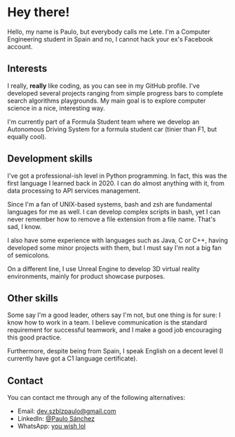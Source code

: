 # Hey there!

Hello, my name is Paulo, but everybody calls me Lete. I'm a Computer Engineering student in Spain and no, I cannot hack your ex's Facebook account.

## Interests

I really, **really** like coding, as you can see in my GitHub profile. I've developed several projects ranging from simple progress bars to complete search algorithms playgrounds. My main goal is to explore computer science in a nice, interesting way.

I'm currently part of a Formula Student team where we develop an Autonomous Driving System for a formula student car (tinier than F1, but equally cool).

## Development skills

I've got a professional-ish level in Python programming. In fact, this was the first language I learned back in 2020. I can do almost anything with it, from data processing to API services management.

Since I'm a fan of UNIX-based systems, bash and zsh are fundamental languages for me as well. I can develop complex scripts in bash, yet I can never remember how to remove a file extension from a file name. That's sad, I know.

I also have some experience with languages such as Java, C or C++, having developed some minor projects with them, but I must say I'm not a big fan of semicolons.

On a different line, I use Unreal Engine to develop 3D virtual reality environments, mainly for product showcase purposes.

## Other skills

Some say I'm a good leader, others say I'm not, but one thing is for sure: I know how to work in a team. I believe communication is the standard requirement for successful teamwork, and I make a good job encouraging this good practice.

Furthermore, despite being from Spain, I speak English on a decent level (I currently have got a C1 language certificate).

## Contact

You can contact me through any of the following alternatives:

* Email: [dev.szblzpaulo@gmail.com](mailto:dev.szblzpaulo@gmail.com)
* LinkedIn: [@Paulo Sánchez](linkedin.com/in/erlete)
* WhatsApp: [you wish lol](https://theuselessweb.com/)
